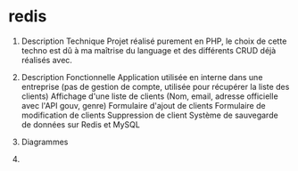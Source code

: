 # redis

1. Description Technique
  Projet réalisé purement en PHP, le choix de cette techno est dû à ma maîtrise du language et des différents CRUD déjà réalisés avec.

2. Description Fonctionnelle
   Application utilisée en interne dans une entreprise (pas de gestion de compte, utilisée pour récupérer la liste des clients)
   Affichage d'une liste de clients (Nom, email, adresse officielle avec l'API gouv, genre)
   Formulaire d'ajout de clients
   Formulaire de modification de clients
   Suppression de client
   Système de sauvegarde de données sur Redis et MySQL

3. Diagrammes

4. 
